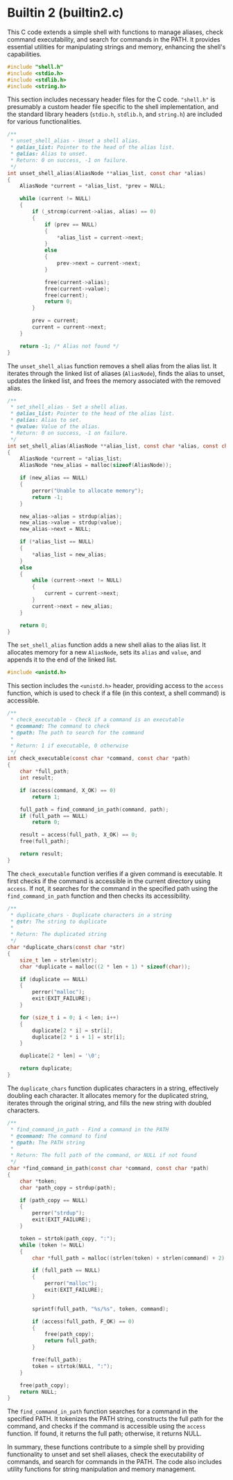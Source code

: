 # Builtin 2 (builtin2.c)
This C code extends a simple shell with functions to manage aliases, check command executability, and search for commands in the PATH. It provides essential utilities for manipulating strings and memory, enhancing the shell's capabilities.

```c
#include "shell.h"
#include <stdio.h>
#include <stdlib.h>
#include <string.h>
```

This section includes necessary header files for the C code. `"shell.h"` is presumably a custom header file specific to the shell implementation, and the standard library headers (`stdio.h`, `stdlib.h`, and `string.h`) are included for various functionalities.

```c
/**
 * unset_shell_alias - Unset a shell alias.
 * @alias_list: Pointer to the head of the alias list.
 * @alias: Alias to unset.
 * Return: 0 on success, -1 on failure.
 */
int unset_shell_alias(AliasNode **alias_list, const char *alias)
{
    AliasNode *current = *alias_list, *prev = NULL;

    while (current != NULL)
    {
        if (_strcmp(current->alias, alias) == 0)
        {
            if (prev == NULL)
            {
                *alias_list = current->next;
            }
            else
            {
                prev->next = current->next;
            }

            free(current->alias);
            free(current->value);
            free(current);
            return 0;
        }

        prev = current;
        current = current->next;
    }

    return -1; /* Alias not found */
}
```

The `unset_shell_alias` function removes a shell alias from the alias list. It iterates through the linked list of aliases (`AliasNode`), finds the alias to unset, updates the linked list, and frees the memory associated with the removed alias.

```c
/**
 * set_shell_alias - Set a shell alias.
 * @alias_list: Pointer to the head of the alias list.
 * @alias: Alias to set.
 * @value: Value of the alias.
 * Return: 0 on success, -1 on failure.
 */
int set_shell_alias(AliasNode **alias_list, const char *alias, const char *value)
{
    AliasNode *current = *alias_list;
    AliasNode *new_alias = malloc(sizeof(AliasNode));

    if (new_alias == NULL)
    {
        perror("Unable to allocate memory");
        return -1;
    }

    new_alias->alias = strdup(alias);
    new_alias->value = strdup(value);
    new_alias->next = NULL;

    if (*alias_list == NULL)
    {
        *alias_list = new_alias;
    }
    else
    {
        while (current->next != NULL)
        {
            current = current->next;
        }
        current->next = new_alias;
    }

    return 0;
}
```

The `set_shell_alias` function adds a new shell alias to the alias list. It allocates memory for a new `AliasNode`, sets its `alias` and `value`, and appends it to the end of the linked list.

```c
#include <unistd.h>
```

This section includes the `<unistd.h>` header, providing access to the `access` function, which is used to check if a file (in this context, a shell command) is accessible.

```c
/**
 * check_executable - Check if a command is an executable
 * @command: The command to check
 * @path: The path to search for the command
 *
 * Return: 1 if executable, 0 otherwise
 */
int check_executable(const char *command, const char *path)
{
    char *full_path;
    int result;

    if (access(command, X_OK) == 0)
        return 1;

    full_path = find_command_in_path(command, path);
    if (full_path == NULL)
        return 0;

    result = access(full_path, X_OK) == 0;
    free(full_path);

    return result;
}
```

The `check_executable` function verifies if a given command is executable. It first checks if the command is accessible in the current directory using `access`. If not, it searches for the command in the specified path using the `find_command_in_path` function and then checks its accessibility.

```c
/**
 * duplicate_chars - Duplicate characters in a string
 * @str: The string to duplicate
 *
 * Return: The duplicated string
 */
char *duplicate_chars(const char *str)
{
    size_t len = strlen(str);
    char *duplicate = malloc((2 * len + 1) * sizeof(char));

    if (duplicate == NULL)
    {
        perror("malloc");
        exit(EXIT_FAILURE);
    }

    for (size_t i = 0; i < len; i++)
    {
        duplicate[2 * i] = str[i];
        duplicate[2 * i + 1] = str[i];
    }

    duplicate[2 * len] = '\0';

    return duplicate;
}
```

The `duplicate_chars` function duplicates characters in a string, effectively doubling each character. It allocates memory for the duplicated string, iterates through the original string, and fills the new string with doubled characters.

```c
/**
 * find_command_in_path - Find a command in the PATH
 * @command: The command to find
 * @path: The PATH string
 *
 * Return: The full path of the command, or NULL if not found
 */
char *find_command_in_path(const char *command, const char *path)
{
    char *token;
    char *path_copy = strdup(path);

    if (path_copy == NULL)
    {
        perror("strdup");
        exit(EXIT_FAILURE);
    }

    token = strtok(path_copy, ":");
    while (token != NULL)
    {
        char *full_path = malloc((strlen(token) + strlen(command) + 2) * sizeof(char));

        if (full_path == NULL)
        {
            perror("malloc");
            exit(EXIT_FAILURE);
        }

        sprintf(full_path, "%s/%s", token, command);

        if (access(full_path, F_OK) == 0)
        {
            free(path_copy);
            return full_path;
        }

        free(full_path);
        token = strtok(NULL, ":");
    }

    free(path_copy);
    return NULL;
}
```

The `find_command_in_path` function searches for a command in the specified PATH. It tokenizes the PATH string, constructs the full path for the command, and checks if the command is accessible using the `access` function. If found, it returns the full path; otherwise, it returns NULL.

In summary, these functions contribute to a simple shell by providing functionality to unset and set shell aliases, check the executability of commands, and search for commands in the PATH. The code also includes utility functions for string manipulation and memory management.
